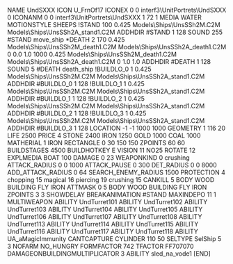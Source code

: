 NAME UndSXXX
ICON U_FrnOf17
ICONEX 0 0 interf3\UnitPortrets\UndSXXX 0
ICONANM 0 0 interf3\UnitPortrets\UndSXXX 1 72 1
MEDIA WATER
MOTIONSTYLE SHEEPS
!STAND   100 0.425   Models\Ships\UnsSSh2M.C2M Models\Ships\UnsSSh2A_stand1.C2M
ADDHDIR #STAND 1 128
SOUND 255 #STAND move_ship
*DEATH   2 170 0.425 Models\Ships\UnsSSh2M_death1.C2M Models\Ships\UnsSSh2A_death1.C2M 0 0.0 1.0 1000  0.425 Models\Ships\UnsSSh2M_death1.C2M Models\Ships\UnsSSh2A_death1.C2M 0 1.0 1.0
ADDHDIR #DEATH 1 128
SOUND 5 #DEATH death_ship
!BUILDLO_0 1 0.425   Models\Ships\UnsSSh2M.C2M Models\Ships\UnsSSh2A_stand1.C2M
ADDHDIR #BUILDLO_0 1 128
!BUILDLO_1 1 0.425   Models\Ships\UnsSSh2M.C2M Models\Ships\UnsSSh2A_stand1.C2M
ADDHDIR #BUILDLO_1 1 128
!BUILDLO_2 1 0.425   Models\Ships\UnsSSh2M.C2M Models\Ships\UnsSSh2A_stand1.C2M
ADDHDIR #BUILDLO_2 1 128
!BUILDLO_3 1 0.425   Models\Ships\UnsSSh2M.C2M Models\Ships\UnsSSh2A_stand1.C2M
ADDHDIR #BUILDLO_3 1 128
LOCATION -1 -1 1000 1000
GEOMETRY 1 116 20
LIFE     2500
PRICE 4 STONE 2400 IRON 1250 GOLD 1000 COAL 1000
MATHERIAL 1 IRON
RECTANGLE 0 30 150 150
ZPOINTS   60 60
BUILDSTAGES 4500
BUILDHOTKEY		E
VISION 11
NO25
ROTATE 12
EXPLMEDIA BOAT 100
DAMAGE   0 23
WEAPONKIND 0 crushing
ATTACK_RADIUS 0 0 1000
ATTACK_PAUSE 0 300
DET_RADIUS 0 0 8000
ADD_ATTACK_RADIUS 0 64
SEARCH_ENEMY_RADIUS 1500
PROTECTION 4 chopping 15 magical 16 piercing 19 crushing 15
CANKILL   5 BODY WOOD BUILDING FLY IRON
ATTMASK 0 5 BODY WOOD BUILDING FLY IRON
ZPOINTS   3 3
SHOWDELAY
BREAKANIMATION #STAND
MAXINDEPO 11 1
MULTIWEAPON
ABILITY UndTurret101
ABILITY UndTurret102
ABILITY UndTurret103
ABILITY UndTurret104
ABILITY UndTurret105
ABILITY UndTurret106
ABILITY UndTurret107
ABILITY UndTurret108
ABILITY UndTurret113
ABILITY UndTurret114
ABILITY UndTurret115
ABILITY UndTurret116
ABILITY UndTurret117
ABILITY UndTurret118
ABILITY	UA_aMagicImmunity
CANTCAPTURE
CYLINDER 110 50
SELTYPE SelShip 5 3
NOFARM
NO_HUNGRY
FORMFACTOR 742
TFACTOR FF707070
DAMAGEONBUILDINGMULTIPLICATOR 3
ABILITY sled_na_vode1
[END]
